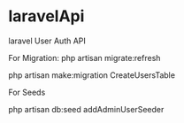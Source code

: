 # laravelApi
laravel User Auth API

For Migration: 
php artisan migrate:refresh

php artisan make:migration CreateUsersTable

For Seeds

php artisan db:seed addAdminUserSeeder